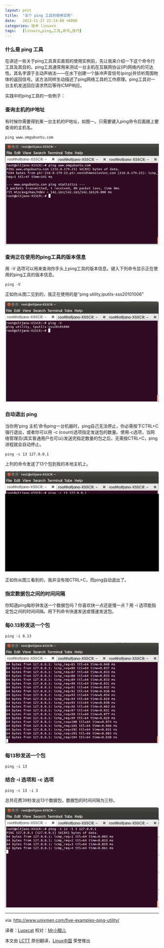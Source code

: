 ```yaml
---
layout: post
title:	"五个 ping 工具的使用实例"
date:	2013-11-27 22:14:00 +0800 
categories:	技术 linuxcn 
tags:	[linuxcn,ping,工具,命令,技巧]
---
```



### 什么是 ping 工具


在讲述一些关于ping工具真实直观的使用实例前，先让我来介绍一下这个命令行工具及其目的。ping工具通常用来测试一台主机在互联网协议(IP)网络内的可达性。其名字源于主动声纳法——在水下创建一个脉冲声音信号(ping)并侦听周围物体的返回信号。该方法同样生动描述了ping网络工具的工作原理。ping工具对一台主机发送回应请求然后等待ICMP响应。


实践中的ping工具的一些例子：


### 查询主机的IP地址


有时候你需要得到某一台主机的IP地址，如图一。只需要键入ping命令后面跟上要查询的主机名。



```
ping www.omgubuntu.com

```

![](/Asserts/Images/album/201311/26/235126jyhfyyfjhx9p5hhj.png)


### 查询正在使用的ping工具的版本信息


用 -V 选项可以用来查询你手头上ping工具的版本信息。键入下列命令显示正在使用的ping工具的版本信息。



```
ping -V

```

正如你从图二见到的，我正在使用的是“ping utility,iputils-sss20101006”


![](/Asserts/Images/album/201311/26/235127qcl3cynklpotykc0.png)


### 自动退出 ping


当你用‘ping 主机’命令ping一台机器时，ping自己无法停止，你必需按下CTRL+C强行退出，或者你可以用 -c (count)选项指定发送包的数量。使用-c选项，当网络管理员(其实普通用户也可以)发送完指定数量的包之后，无需按CTRL+C，ping进程就会自动停止。



```
ping -c 13 127.0.0.1

```

上列的命令发送了13个包到我的本地主机上。


![](/Asserts/Images/album/201311/26/235148ffhztzg336zwhtz3.png)


正如你从图三看到的，我并没有按CTRL+C，而ping自动退出了。


### 指定数据包之间的时间间隔


你知道ping每秒钟发送一个数据包吗？你喜欢快一点还是慢一点？用 -i 选项能指定包之间的时间间隔。用下列命令快速发送或慢速发送包。


### 每0.13秒发送一个包



```
ping -i 0.13

```

![](/Asserts/Images/album/201311/26/235153dmax1a91nqilli6x.png)


### 每13秒发送一个包



```
ping -i 13

```

### 结合 -i 选项和 -c 选项



```
ping -c 13 -i 3

```

总共花费39秒发出13个数据包，数据包的时间间隔为三秒。


![](/Asserts/Images/album/201311/26/235154fikofp9eot6tlt4t.png)




---


via: <http://www.unixmen.com/five-examples-ping-utility/>


译者：[Luoxcat](https://github.com/Luoxcat) 校对：[Mr小眼儿](http://blog.csdn.net/tinyeyeser)


本文由 [LCTT](https://github.com/LCTT/TranslateProject) 原创翻译，[Linux中国](http://linux.cn/) 荣誉推出

